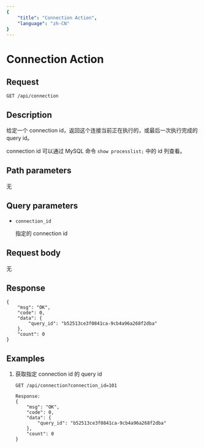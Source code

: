 ```yaml
---
{
    "title": "Connection Action",
    "language": "zh-CN"
}
---
```


# Connection Action

## Request

`GET /api/connection`

## Description

给定一个 connection id，返回这个连接当前正在执行的，或最后一次执行完成的 query id。

connection id 可以通过 MySQL 命令 `show processlist;` 中的 id 列查看。
    
## Path parameters

无

## Query parameters

* `connection_id`

    指定的 connection id

## Request body

无

## Response

```
{
	"msg": "OK",
	"code": 0,
	"data": {
		"query_id": "b52513ce3f0841ca-9cb4a96a268f2dba"
	},
	"count": 0
}
```
    
## Examples

1. 获取指定 connection id 的 query id

    ```
    GET /api/connection?connection_id=101
    
    Response:
    {
    	"msg": "OK",
    	"code": 0,
    	"data": {
    		"query_id": "b52513ce3f0841ca-9cb4a96a268f2dba"
    	},
    	"count": 0
    }
    ```
